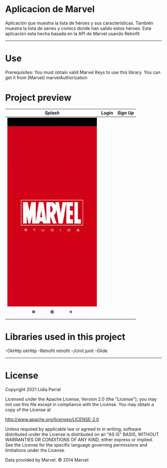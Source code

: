 # Aplicacion de Marvel
 Aplicación que muestra la lista de héroes y sus características. También muestra la lista de series y comics donde han salido estos héroes. Esta aplicación esta hecha basada en la API de Marvel usando Retrofit 
 
 
 -------------------------------------------------------------------------------------------------------------------------------------------------------------------------------
 
 
 # Use
 Prerequisites: You must obtain valid Marvel Keys to use this library. You can get it from [Marvel] marvelAuthorization
 
 
 # Project preview
 
 *Splash* | *Login* | *Sign Up* |
  ----- |----- | ------ |
![](img/splash_marvel.gif) | 
 
 
 
 
 
 
 # Libraries used in this project
 
-OkHttp okHttp 
-Retrofit retrofit
-JUnit junit
-Glide

 
 
 
 
 
 
 
 
 
 
 
 
 
 
 
 
 -------------------------------------------------------------------------------------------------------------------------------------------------------------------------------
 # License
 
Copyright 2021 Lidia Parral

Licensed under the Apache License, Version 2.0 (the "License");
you may not use this file except in compliance with the License.
You may obtain a copy of the License at

   http://www.apache.org/licenses/LICENSE-2.0

Unless required by applicable law or agreed to in writing, software
distributed under the License is distributed on an "AS IS" BASIS,
WITHOUT WARRANTIES OR CONDITIONS OF ANY KIND, either express or implied.
See the License for the specific language governing permissions and
limitations under the License.


Data provided by Marvel. © 2014 Marvel
